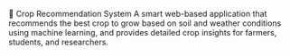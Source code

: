 🌾 Crop Recommendation System
A smart web-based application that recommends the best crop to grow based on soil and weather conditions using machine learning, and provides detailed crop insights for farmers, students, and researchers.
